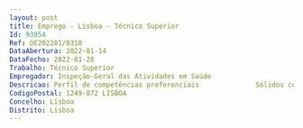 ```yaml
--- 
layout: post
title: Emprego - Lisboa - Técnico Superior
Id: 93054
Ref: OE202201/0310
DataAbertura: 2022-01-14
DataFecho: 2022-01-28
Trabalho: Técnico Superior
Empregador: Inspeção-Geral das Atividades em Saúde
Descricao: Perfil de competências preferenciais              Sólidos conhecimentos do Código de Contratação Pública    Experiência profissional comprovada na aplicação prática do CCP    Experiência profissional comprovada na gestão de processos de aquisição em plataformas eletrónicas de contratação     Experiência profissional comprovada da integração do processo aquisitivo com o processo de despesa (financeiro) subsequente.
CodigoPostal: 1249-072 LISBOA
Concelho: Lisboa
Distrito: Lisboa
--- 
```

